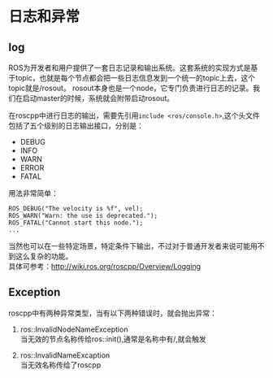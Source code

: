#  日志和异常

## log

ROS为开发者和用户提供了一套日志记录和输出系统。这套系统的实现方式是基于topic，也就是每个节点都会把一些日志信息发到一个统一的topic上去，这个topic就是/rosout。 rosout本身也是一个node，它专门负责进行日志的记录。我们在启动master的时候，系统就会附带启动rosout。

在roscpp中进行日志的输出，需要先引用`include <ros/console.h>`,这个头文件包括了五个级别的日志输出接口，分别是：
 * DEBUG
 * INFO
 * WARN
 * ERROR
 * FATAL 

用法非常简单：
```
ROS_DEBUG("The velocity is %f", vel);
ROS_WARN("Warn: the use is deprecated.");
ROS_FATAL("Cannot start this node.");
...
```
当然也可以在一些特定场景，特定条件下输出，不过对于普通开发者来说可能用不到这么复杂的功能。  
具体可参考：http://wiki.ros.org/roscpp/Overview/Logging

## Exception

roscpp中有两种异常类型，当有以下两种错误时，就会抛出异常：

1. ros::InvalidNodeNameException  
 当无效的节点名称传给ros::init(),通常是名称中有/,就会触发

2. ros::InvalidNameExcaption  
 当无效名称传给了roscpp